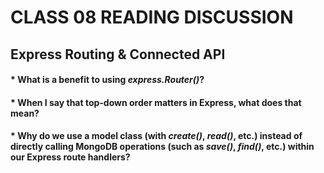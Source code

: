 # CLASS 08 READING DISCUSSION 
## Express Routing & Connected API

#### * What is a benefit to using *express.Router()*?
    
#### * When I say that top-down order matters in Express, what does that mean?
    
#### * Why do we use a model class (with *create()*, *read()*, etc.) instead of directly calling MongoDB operations (such as *save()*, *find()*, etc.) within our Express route handlers?
    
